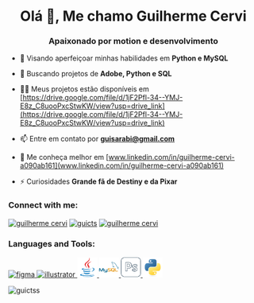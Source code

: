 <h1 align="center">Olá 👋, Me chamo Guilherme Cervi</h1>
<h3 align="center">Apaixonado por motion e desenvolvimento</h3>

- 🌱 Visando aperfeiçoar minhas habilidades em **Python e MySQL**

- 👯 Buscando projetos de **Adobe, Python e SQL**

- 👨‍💻 Meus projetos estão disponíveis em [https://drive.google.com/file/d/1jF2Pfl-34--YMJ-E8z_C8uooPxcStwKW/view?usp=drive_link](https://drive.google.com/file/d/1jF2Pfl-34--YMJ-E8z_C8uooPxcStwKW/view?usp=drive_link)

- 📫 Entre em contato por **guisarabi@gmail.com**

- 📄 Me conheça melhor em [www.linkedin.com/in/guilherme-cervi-a090ab161](www.linkedin.com/in/guilherme-cervi-a090ab161)

- ⚡ Curiosidades **Grande fã de Destiny e da Pixar**

<h3 align="left">Connect with me:</h3>
<p align="left">
<a href="https://linkedin.com/in/guilherme cervi" target="blank"><img align="center" src="https://raw.githubusercontent.com/rahuldkjain/github-profile-readme-generator/master/src/images/icons/Social/linked-in-alt.svg" alt="guilherme cervi" height="30" width="40" /></a>
<a href="https://instagram.com/guicts" target="blank"><img align="center" src="https://raw.githubusercontent.com/rahuldkjain/github-profile-readme-generator/master/src/images/icons/Social/instagram.svg" alt="guicts" height="30" width="40" /></a>
<a href="https://www.behance.net/guilherme cervi" target="blank"><img align="center" src="https://raw.githubusercontent.com/rahuldkjain/github-profile-readme-generator/master/src/images/icons/Social/behance.svg" alt="guilherme cervi" height="30" width="40" /></a>
</p>

<h3 align="left">Languages and Tools:</h3>
<p align="left"> <a href="https://www.figma.com/" target="_blank" rel="noreferrer"> <img src="https://www.vectorlogo.zone/logos/figma/figma-icon.svg" alt="figma" width="40" height="40"/> </a> <a href="https://www.adobe.com/in/products/illustrator.html" target="_blank" rel="noreferrer"> <img src="https://www.vectorlogo.zone/logos/adobe_illustrator/adobe_illustrator-icon.svg" alt="illustrator" width="40" height="40"/> </a> <a href="https://www.java.com" target="_blank" rel="noreferrer"> <img src="https://raw.githubusercontent.com/devicons/devicon/master/icons/java/java-original.svg" alt="java" width="40" height="40"/> </a> <a href="https://www.mysql.com/" target="_blank" rel="noreferrer"> <img src="https://raw.githubusercontent.com/devicons/devicon/master/icons/mysql/mysql-original-wordmark.svg" alt="mysql" width="40" height="40"/> </a> <a href="https://www.photoshop.com/en" target="_blank" rel="noreferrer"> <img src="https://raw.githubusercontent.com/devicons/devicon/master/icons/photoshop/photoshop-line.svg" alt="photoshop" width="40" height="40"/> </a> <a href="https://www.python.org" target="_blank" rel="noreferrer"> <img src="https://raw.githubusercontent.com/devicons/devicon/master/icons/python/python-original.svg" alt="python" width="40" height="40"/> </a> </p>

<p><img align="center" src="https://github-readme-stats.vercel.app/api/top-langs?username=guictss&show_icons=true&locale=en&layout=compact" alt="guictss" /></p>
